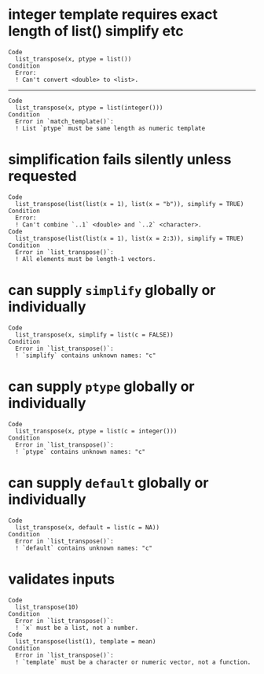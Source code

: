 # integer template requires exact length of list() simplify etc

    Code
      list_transpose(x, ptype = list())
    Condition
      Error:
      ! Can't convert <double> to <list>.

---

    Code
      list_transpose(x, ptype = list(integer()))
    Condition
      Error in `match_template()`:
      ! List `ptype` must be same length as numeric template

# simplification fails silently unless requested

    Code
      list_transpose(list(list(x = 1), list(x = "b")), simplify = TRUE)
    Condition
      Error:
      ! Can't combine `..1` <double> and `..2` <character>.
    Code
      list_transpose(list(list(x = 1), list(x = 2:3)), simplify = TRUE)
    Condition
      Error in `list_transpose()`:
      ! All elements must be length-1 vectors.

# can supply `simplify` globally or individually

    Code
      list_transpose(x, simplify = list(c = FALSE))
    Condition
      Error in `list_transpose()`:
      ! `simplify` contains unknown names: "c"

# can supply `ptype` globally or individually

    Code
      list_transpose(x, ptype = list(c = integer()))
    Condition
      Error in `list_transpose()`:
      ! `ptype` contains unknown names: "c"

# can supply `default` globally or individually

    Code
      list_transpose(x, default = list(c = NA))
    Condition
      Error in `list_transpose()`:
      ! `default` contains unknown names: "c"

# validates inputs

    Code
      list_transpose(10)
    Condition
      Error in `list_transpose()`:
      ! `x` must be a list, not a number.
    Code
      list_transpose(list(1), template = mean)
    Condition
      Error in `list_transpose()`:
      ! `template` must be a character or numeric vector, not a function.

